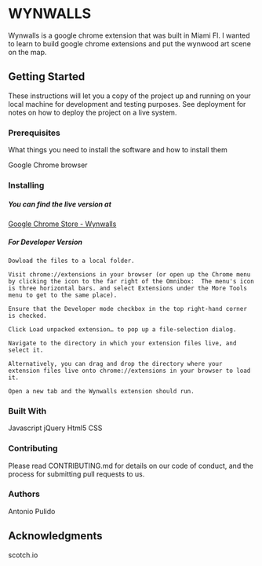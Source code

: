 # WYNWALLS
Wynwalls is a google chrome extension that was built in Miami Fl. I wanted to learn to build google chrome extensions and put the wynwood art scene on the map.

## Getting Started
These instructions will let you a copy of the project up and running on your local machine for development and testing purposes. See deployment for notes on how to deploy the project on a live system.

### Prerequisites
What things you need to install the software and how to install them

Google Chrome browser


### Installing

##### You can find the live version at
[Google Chrome Store - Wynwalls](https://chrome.google.com/webstore/detail/wynwalls/ngbpbjibhehmkmnfhngkjbcemgcobcme?)
##### For Developer Version

```
Dowload the files to a local folder.
```
```
Visit chrome://extensions in your browser (or open up the Chrome menu by clicking the icon to the far right of the Omnibox:  The menu's icon is three horizontal bars. and select Extensions under the More Tools menu to get to the same place).
```
```
Ensure that the Developer mode checkbox in the top right-hand corner is checked.
```
```
Click Load unpacked extension… to pop up a file-selection dialog.
```
```
Navigate to the directory in which your extension files live, and select it.
```
```
Alternatively, you can drag and drop the directory where your extension files live onto chrome://extensions in your browser to load it.
```
```
Open a new tab and the Wynwalls extension should run.
```

### Built With
Javascript
jQuery
Html5
CSS

### Contributing
Please read CONTRIBUTING.md for details on our code of conduct, and the process for submitting pull requests to us.


### Authors
Antonio Pulido


## Acknowledgments 
scotch.io 
